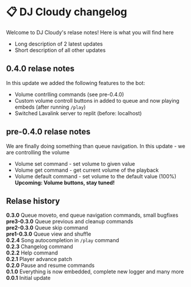 # 📋 DJ Cloudy changelog
Welcome to DJ Cloudy's relase notes! Here is what you will find here
- Long description of 2 latest updates
- Short description of all other updates

## 0.4.0 relase notes
In this update we added the following features to the bot:
- Volume contrlling commands (see pre-0.4.0)
- Custom volume controll buttons in added to queue and now playing embeds (after running `/play`)
- Switched Lavalink server to replit (before: localhost)

## pre-0.4.0 relase notes
We are finally doing something than queue navigation. In this update - we are controlling the volume
- Volume set command - set volume to given value
- Volume get command - get current volume of the playback
- Volume default command - set volume to the default value (100%) <br/>
__Upcoming: Volume buttons, stay tuned!__


## Relase history
**0.3.0** Queue moveto, end queue navigation commands, small bugfixes
**pre3-0.3.0** Queue previous and cleanup commands <br/>
**pre2-0.3.0** Queue skip command <br/>
**pre1-0.3.0** Queue view and shuffle <br/>
**0.2.4** Song autocompletion in `/play` command <br/>
**0.2.3** Changelog command <br/>
**0.2.2** Help command <br/>
**0.2.1** Player advance patch <br/>
**0.2.0** Pause and resume commands <br/>
**0.1.0** Everything is now embedded, complete new logger and many more <br/>
**0.0.1** Initial update
